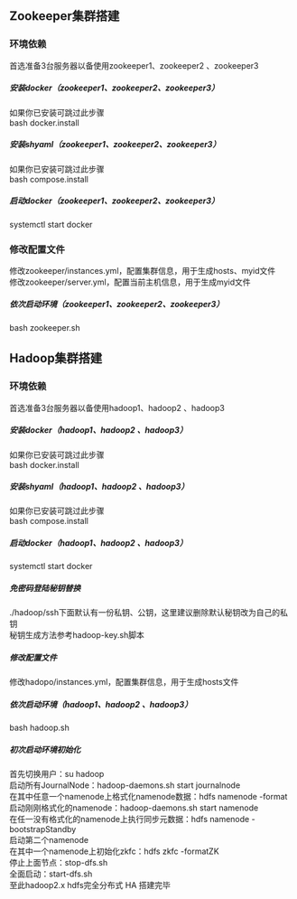 ## Zookeeper集群搭建  
### 环境依赖  
首选准备3台服务器以备使用zookeeper1、zookeeper2 、zookeeper3  

##### 安装docker（zookeeper1、zookeeper2、zookeeper3）  
如果你已安装可跳过此步骤  
bash docker.install  

##### 安装shyaml（zookeeper1、zookeeper2、zookeeper3）  
如果你已安装可跳过此步骤  
bash compose.install  

##### 启动docker（zookeeper1、zookeeper2、zookeeper3）    
systemctl start docker  

### 修改配置文件  
修改zookeeper/instances.yml，配置集群信息，用于生成hosts、myid文件  
修改zookeeper/server.yml，配置当前主机信息，用于生成myid文件  

##### 依次启动环境（zookeeper1、zookeeper2、zookeeper3）  
bash zookeeper.sh  

## Hadoop集群搭建  
### 环境依赖  
首选准备3台服务器以备使用hadoop1、hadoop2 、hadoop3  

##### 安装docker（hadoop1、hadoop2 、hadoop3）  
如果你已安装可跳过此步骤  
bash docker.install  

##### 安装shyaml（hadoop1、hadoop2 、hadoop3）  
如果你已安装可跳过此步骤  
bash compose.install  

##### 启动docker（hadoop1、hadoop2 、hadoop3）    
systemctl start docker  

##### 免密码登陆秘钥替换
./hadoop/ssh下面默认有一份私钥、公钥，这里建议删除默认秘钥改为自己的私钥  
秘钥生成方法参考hadoop-key.sh脚本  

##### 修改配置文件
修改hadopo/instances.yml，配置集群信息，用于生成hosts文件  

##### 依次启动环境（hadoop1、hadoop2 、hadoop3）  
bash hadoop.sh  

##### 初次启动环境初始化  
首先切换用户：su hadoop  
启动所有JournalNode：hadoop-daemons.sh start journalnode  
在其中任意一个namenode上格式化namenode数据：hdfs namenode -format  
启动刚刚格式化的namenode：hadoop-daemons.sh start namenode  
在任一没有格式化的namenode上执行同步元数据：hdfs namenode -bootstrapStandby  
启动第二个namenode  
在其中一个namenode上初始化zkfc：hdfs zkfc -formatZK  
停止上面节点：stop-dfs.sh  
全面启动：start-dfs.sh  
至此hadoop2.x hdfs完全分布式 HA 搭建完毕  